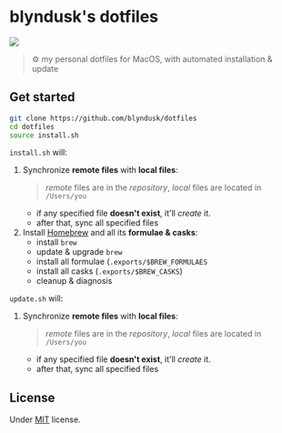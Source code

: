 # blyndusk's dotfiles

<p><a href="https://github.com/blyndusk/dotfiles/releases" alt="Release"><img src="https://img.shields.io/github/release/blyndusk/dotfiles.svg"></a></p>

> ⚙️ my personal dotfiles for MacOS, with  automated installation & update

## Get started

```bash
git clone https://github.com/blyndusk/dotfiles
cd dotfiles
source install.sh
```

`install.sh` will:

1. Synchronize **remote files** with **local files**:
    > *remote* files are in the *repository*, *local* files are located in `/Users/you`
    - if any specified file **doesn't exist**, it'll *create* it.
    - after that, sync all specified files
2. Install [Homebrew](https://brew.sh/) and all its **formulae & casks**:
    - install `brew`
    - update & upgrade `brew`
    - install all formulae (`.exports/$BREW_FORMULAES`
    - install all casks (`.exports/$BREW_CASKS`)
    - cleanup & diagnosis

`update.sh` will:

1. Synchronize **remote files** with **local files**:
    > *remote* files are in the *repository*, *local* files are located in `/Users/you`
    - if any specified file **doesn't exist**, it'll *create* it.
    - after that, sync all specified files
  
## License

Under [MIT](https://github.com/blyndusk/dotfiles/blob/master/LICENSE) license.